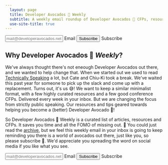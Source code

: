 ```yaml
---
  layout: page
  title: Developer Avocados 🥑 Weekly
  subtitle: A weekly email roundup of Developer Avocados 🥑 CFPs, resources and articles. Curated by avocados, for avocados.
  use-site-title: true
---
```


<form class="subscribe" action="https://tinyletter.com/developeravocados" method="post" target="popupwindow" onsubmit="window.open('https://tinyletter.com/developeravocados', 'popupwindow', 'scrollbars=yes,width=800,height=600');return true">
  <input type="text" name="email" id="tlemail-top" placeholder="mail@developeravocados.net" />
  <label for="tlemail-top">Email</label>
  <input type="hidden" value="1" name="embed"/>
  <input id="tlsubmit-top" type="submit" value="Subscribe" />
  <label for="tlsubmit-top">Subscribe</label>
</form>

## Why Developer Avocados 🥑 _Weekly_?

We've always thought there's not eneough Developer Avocados out there, and we wanted to help change that. When we started out we used to read [Technically Speaking](https://techspeak.email/) a lot, but Cate and Chiu-Ki took a break. We've waited this past year for someone to pick up the slack and come up with a replacement. Turns out, it's us 😅! We want to keep a similar minimalist format, with a few highly curated resources and a few good conference CFPs. Delivered every  week in your inbox. But we are changing the focus from strictly public  speaking. Our resources and tips geared towards helping you become a  (better) Developer Avocado 🥑!

So Developer Avocados 🥑 Weekly is a curated list of articles, resources and CFPs. It saves you time and all the FOMO of missing out. 💌 You could just read the [archive](https://tinyletter.com/developeravocados/archive), but we feel this weekly email in your inbox is going to keep reminding you there is a world of avocados out there, just like you, so please subscribe 💚. We'd appreciate you spreading the word on social media if you like what you see.

 <form class="subscribe" action="https://tinyletter.com/developeravocados" method="post" target="popupwindow" onsubmit="window.open('https://tinyletter.com/developeravocados', 'popupwindow', 'scrollbars=yes,width=800,height=600');return true">
   <input type="text" name="email" id="tlemail" placeholder="mail@developeravocados.net" />
   <label for="tlemail">Email</label>
   <input type="hidden" value="1" name="embed"/>
   <input id="tlsubmit" type="submit" value="Subscribe" />
   <label for="tlsubmit">Subscribe</label>
 </form>
